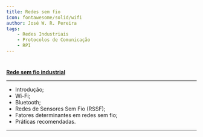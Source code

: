 ```yaml
---
title: Redes sem fio
icon: fontawesome/solid/wifi
author: José W. R. Pereira
tags:
    - Redes Industriais
    - Protocolos de Comunicação
    - RPI
---
```


#

**[Rede sem fio industrial](../slides/aula08-redes_sem_fio_em_ambiente_industrial.pdf)**

---

- Introdução;
- Wi-Fi;
- Bluetooth;
- Redes de Sensores Sem Fio (RSSF);
- Fatores determinantes em redes sem fio;
- Práticas recomendadas.

---
